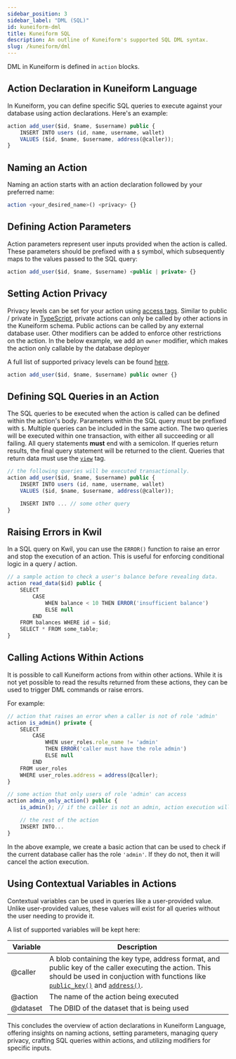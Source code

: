 ```yaml
---
sidebar_position: 3
sidebar_label: "DML (SQL)"
id: kuneiform-dml
title: Kuneiform SQL
description: An outline of Kuneiform's supported SQL DML syntax.
slug: /kuneiform/dml
---
```


DML in Kuneiform is defined in `action` blocks.

## Action Declaration in Kuneiform Language

In Kuneiform, you can define specific SQL queries to execute against your database using action declarations. Here's an example:

```typescript
action add_user($id, $name, $username) public {
    INSERT INTO users (id, name, username, wallet)
    VALUES ($id, $name, $username, address(@caller));
}
```

## Naming an Action

Naming an action starts with an action declaration followed by your preferred name:

```typescript
action <your_desired_name>() <privacy> {}
```

## Defining Action Parameters

Action parameters represent user inputs provided when the action is called. These parameters should be prefixed with a `$` symbol, which subsequently maps to the values passed to the SQL query:

```typescript
action add_user($id, $name, $username) <public | private> {}
```

## Setting Action Privacy

Privacy levels can be set for your action using [access tags](./supported-features#access-tags). Similar to public / private in [TypeScript](https://www.tutorialsteacher.com/typescript/data-modifiers), private actions can only be called by other actions in the Kuneiform schema. Public actions can be called by any external database user.  Other modifiers can be added to enforce other restrictions on the action.  In the below example, we add an `owner` modifier, which makes the action only callable by the database deployer

A full list of supported privacy levels can be found [here](./supported-features#access-tags).

```typescript
action add_user($id, $name, $username) public owner {}
```

## Defining SQL Queries in an Action

The SQL queries to be executed when the action is called can be defined within the action's body. Parameters within the SQL query must be prefixed with `$`.  Multiple queries can be included in the same action.  The two queries will be executed within one transaction, with either all succeeding or all failing. All query statements **must** end with a semicolon. If queries return results, the final query statement will be returned to the client.  Queries that return data must use the [`view`](./supported-features#access-tags) tag.

```typescript
// the following queries will be executed transactionally.
action add_user($id, $name, $username) public {
    INSERT INTO users (id, name, username, wallet)
    VALUES ($id, $name, $username, address(@caller));

    INSERT INTO ... // some other query
}
```

## Raising Errors in Kwil

In a SQL query on Kwil, you can use the `ERROR()` function to raise an error and stop the execution of an action. This is useful for enforcing conditional logic in a query / action.

```typescript
// a sample action to check a user's balance before revealing data.
action read_data($id) public {
    SELECT
        CASE
            WHEN balance < 10 THEN ERROR('insufficient balance')
            ELSE null
        END
    FROM balances WHERE id = $id;
    SELECT * FROM some_table;
}
```

## Calling Actions Within Actions

It is possible to call Kuneiform actions from within other actions.  While it is not yet possible to read the results returned from these actions, they can be used to trigger
DML commands or raise errors.

For example:

```typescript
// action that raises an error when a caller is not of role 'admin'
action is_admin() private {
    SELECT
        CASE
            WHEN user_roles.role_name != 'admin'
            THEN ERROR('caller must have the role admin')
            ELSE null
        END
    FROM user_roles
    WHERE user_roles.address = address(@caller);
}

// some action that only users of role 'admin' can access
action admin_only_action() public {
    is_admin(); // if the caller is not an admin, action execution will stop

    // the rest of the action
    INSERT INTO...
}
```

In the above example, we create a basic action that can be used to check if the current database caller has the role `'admin'`.  If they do not, then it will cancel the action execution.

## Using Contextual Variables in Actions

Contextual variables can be used in queries like a user-provided value.  Unlike user-provided values, these values will exist for all queries without the user needing to provide it.

A list of supported variables will be kept here:

| Variable | Description                                           |
|----------|-------------------------------------------------------|
| @caller  | A blob containing the key type, address format, and public key of the caller executing the action. This should be used in conjuction with functions like [`public_key()`](/docs/scalar-functions#public_keyx-public_keyxy) and [`address()`](/docs/scalar-functions#addressx). |
| @action  | The name of the action being executed |
| @dataset | The DBID of the dataset that is being used |

This concludes the overview of action declarations in Kuneiform Language, offering insights on naming actions, setting parameters, managing query privacy, crafting SQL queries within actions, and utilizing modifiers for specific inputs.
